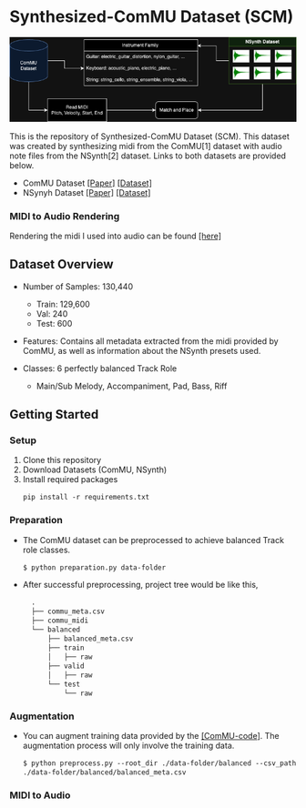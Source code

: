 # Synthesized-ComMU Dataset (SCM)

![](img/SCM.png)

This is the repository of Synthesized-ComMU Dataset (SCM). This dataset was created by synthesizing midi from the ComMU[1] dataset with audio note files from the NSynth[2] dataset. 
Links to both datasets are provided below.

- ComMU Dataset [[Paper]](https://arxiv.org/pdf/2211.09385.pdf) [[Dataset]](https://github.com/POZAlabs/ComMU-code)
- NSynyh Dataset [[Paper]](https://arxiv.org/pdf/1704.01279.pdf) [[Dataset]](https://magenta.tensorflow.org/datasets/nsynth#files)

### MIDI to Audio Rendering

Rendering the midi I used into audio can be found [[here]](https://github.com/spear011/NSynth-MIDI-Renderer-for-massive-MIDI-dataset.git)

## Dataset Overview

- Number of Samples: 130,440
  - Train: 129,600
  - Val: 240
  - Test: 600

- Features: Contains all metadata extracted from the midi provided by ComMU, as well as information about the NSynth presets used.

- Classes: 6 perfectly balanced Track Role
  - Main/Sub Melody, Accompaniment, Pad, Bass, Riff

## Getting Started

### Setup
1. Clone this repository
2. Download Datasets (ComMU, NSynth)
3. Install required packages
    ```
    pip install -r requirements.txt
    ```

### Preparation
- The ComMU dataset can be preprocessed to achieve balanced Track role classes.
    ```
    $ python preparation.py data-folder
    ```
- After successful preprocessing, project tree would be like this,
  ```
    .
    ├── commu_meta.csv
    ├── commu_midi
    └── balanced
        ├── balanced_meta.csv
        ├── train
        │   ├── raw
        ├── valid
        │   ├── raw
        └── test
            └── raw

    ```

### Augmentation
- You can augment training data provided by the [[ComMU-code]](https://github.com/POZAlabs/ComMU-code). The augmentation process will only involve the training data.
    ```
    $ python preprocess.py --root_dir ./data-folder/balanced --csv_path ./data-folder/balanced/balanced_meta.csv
    ```

### MIDI to Audio